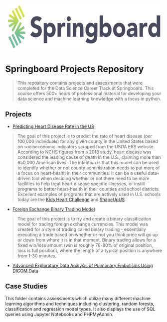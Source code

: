 <p align="center">
  <img src="images/springboard_logo.png" width=600 height=150>
</p>

# Springboard Projects Repository
> This repository contains projects and assessments that were completed for the Data Science Career Track at Springboard. This course offers 500+ hours of professional material for developing your data science and machine learning knowledge with a focus in python.

## Projects
* [Predicting Heart Disease Rate in the US](https://github.com/samdomeier/Springboard-projects/tree/master/Predicting_Heart_Disease_Rate)
> The goal of this project is to predict the rate of heart disease (per 100,000 individuals) for any given county in the United States based on socioeconomic indicators scraped from the USDA ERS website. According to NCHS figures from a 2018 study, heart disease was considered the leading cause of death in the U.S., claiming more than 650,000 American lives. The intention is that this model can be used to identify whether or not county administration needs to put more of a focus on heart-health in their communities. It can be a useful data-driven tool when deciding whether or not there need to be more facilities to help treat heart disease specific illnesses, or instill programs to better heart-health in their counties and school districts. Excellent examples of programs that are actively used in U.S. schools today are the [Kids Heart Challenge](https://www.heart.org/en/professional/educator/school-programs/elementary-schools) and [ShapeUpUS](https://shapeupus.org/hip-hop-healthy-heart-program-for-children/).

* [Foreign Exchange Binary Trading Model](https://github.com/samdomeier/Springboard-projects/tree/master/forex_binary_trading_classification)
> The goal of this project is to try and create a binary classification model for trading foreign exchange currencies. This model was created for a style of trading called binary trading - essentially executing a trade based on whether or not you think price will go up or down from where it is in that moment. Binary trading allows for a fixed win/loss amount (win is roughly 70-80% of original position, loss is full position), where the length of a typical position is anywhere from 1-30 minutes.

* [Advanced Exploratory Data Analysis of Pulmonary Embolisms Using DICOM Data](https://github.com/samdomeier/Data-Science-Projects/blob/master/CT%20Image%20Analysis/CT%20Image%20Analysis.ipynb)

## Case Studies
This folder contains assessments which utilize many different machine learning algorithms and techniques including clustering, random forests, classification and regression model types. It also displays the use of SQL queries using Jupyter Notebooks and PHPMyAdmin.
